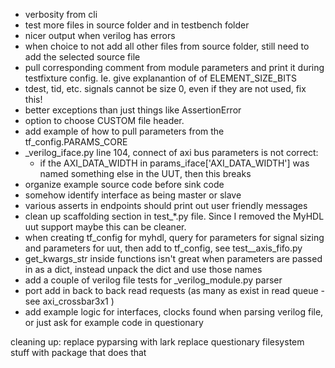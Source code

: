 * verbosity from cli
* test more files in source folder and in testbench folder
* nicer output when verilog has errors
* when choice to not add all other files from source folder, still need to add the selected source file
* pull corresponding comment from module parameters and print it during testfixture config.  Ie. give explanantion of of ELEMENT_SIZE_BITS
* tdest, tid, etc. signals cannot be size 0, even if they are not used, fix this!
* better exceptions than just things like AssertionError
* option to choose CUSTOM file header.
* add example of how to pull parameters from the tf_config.PARAMS_CORE
* _verilog_iface.py line 104, connect of axi bus parameters is not correct:
    * if the AXI_DATA_WIDTH in params_iface['AXI_DATA_WIDTH'] was named something else in the UUT, then this breaks
* organize example source code before sink code
* somehow identify interface as being master or slave
* various asserts in endpoints should print out user friendly messages
* clean up scaffolding section in test_*.py file.  Since I removed the MyHDL uut support maybe this can be cleaner.
* when creating tf_config for myhdl, query for parameters for signal sizing and parameters for uut, then add to tf_config, see test__axis_fifo.py
* get_kwargs_str inside functions isn't great when parameters are passed in as a dict, instead unpack the dict and use those names
* add a couple of verilog file tests for _verilog_module.py parser
* port add in back to back read requests (as many as exist in read queue - see axi_crossbar3x1 )
* add example logic for interfaces, clocks found when parsing verilog file, or just ask for example code in questionary

cleaning up:
replace pyparsing with lark
replace questionary filesystem stuff with package that does that
